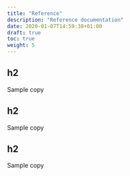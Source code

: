 ```yaml
---
title: "Reference"
description: "Reference documentation"
date: 2020-01-07T14:59:38+01:00
draft: true
toc: true
weight: 5
---
```


## h2

Sample copy

## h2

Sample copy

## h2

Sample copy